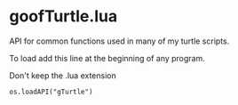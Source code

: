 # goofTurtle.lua

API for common functions used in many of my turtle scripts.

To load add this line at the beginning of any program.

Don't keep the .lua extension

`os.loadAPI("gTurtle")`
